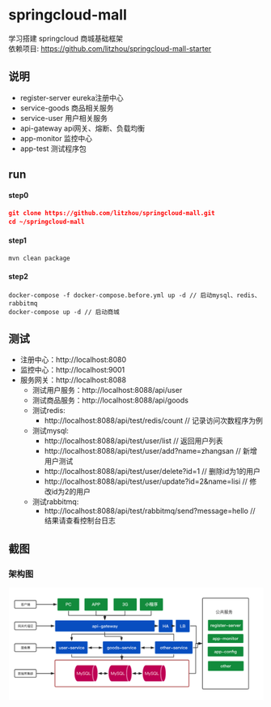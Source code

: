 # springcloud-mall
学习搭建 springcloud 商城基础框架
<br />
依赖项目: https://github.com/litzhou/springcloud-mall-starter
## 说明
- register-server eureka注册中心
- service-goods 商品相关服务
- service-user 用户相关服务
- api-gateway api网关、熔断、负载均衡
- app-monitor 监控中心
- app-test 测试程序包

## run
#### step0
```json
git clone https://github.com/litzhou/springcloud-mall.git
cd ~/springcloud-mall
```
#### step1
```
mvn clean package
```
#### step2

```
docker-compose -f docker-compose.before.yml up -d // 启动mysql、redis、rabbitmq
docker-compose up -d // 启动商城
```

## 测试

- 注册中心：http://localhost:8080
- 监控中心：http://localhost:9001
- 服务网关：http://localhost:8088
    - 测试用户服务：http://localhost:8088/api/user
    - 测试商品服务：http://localhost:8088/api/goods
    - 测试redis: 
        - http://localhost:8088/api/test/redis/count // 记录访问次数程序为例
    - 测试mysql: 
        - http://localhost:8088/api/test/user/list // 返回用户列表
        - http://localhost:8088/api/test/user/add?name=zhangsan // 新增用户测试
        - http://localhost:8088/api/test/user/delete?id=1 // 删除id为1的用户
        - http://localhost:8088/api/test/user/update?id=2&name=lisi // 修改id为2的用户
    - 测试rabbitmq: 
        - http://localhost:8088/api/test/rabbitmq/send?message=hello // 结果请查看控制台日志
    
## 截图
### 架构图
![img](/images/p3.png)

